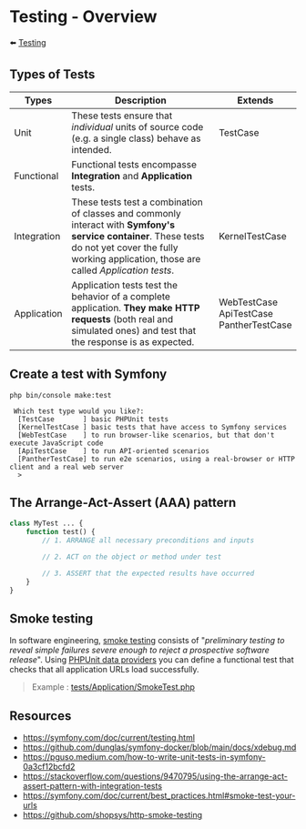 # Testing - Overview

⬅️ [Testing](../testing.md)

## Types of Tests

| Types       | Description                                                                                                                                                                                         | Extends                                      |
|-------------|-----------------------------------------------------------------------------------------------------------------------------------------------------------------------------------------------------|----------------------------------------------|
| Unit        | These tests ensure that _individual_ units of source code (e.g. a single class) behave as intended.                                                                                                 | TestCase                                     |
| Functional    | Functional tests encompasse **Integration** and **Application** tests.                                                                                                                                  |                                |
| Integration | These tests test a combination of classes and commonly interact with **Symfony's service container**. These tests do not yet cover the fully working application, those are called _Application tests_. | KernelTestCase                               |
| Application | Application tests test the behavior of a complete application. **They make HTTP requests** (both real and simulated ones) and test that the response is as expected.                                    | WebTestCase<br>ApiTestCase<br>PantherTestCase |

## Create a test with Symfony

```
php bin/console make:test

 Which test type would you like?:
  [TestCase       ] basic PHPUnit tests
  [KernelTestCase ] basic tests that have access to Symfony services
  [WebTestCase    ] to run browser-like scenarios, but that don't execute JavaScript code
  [ApiTestCase    ] to run API-oriented scenarios
  [PantherTestCase] to run e2e scenarios, using a real-browser or HTTP client and a real web server
  >
```

## The Arrange-Act-Assert (AAA) pattern

```php
class MyTest ... {
    function test() {
        // 1. ARRANGE all necessary preconditions and inputs

        // 2. ACT on the object or method under test

        // 3. ASSERT that the expected results have occurred
    }
}
```

## Smoke testing

In software engineering, [smoke testing](https://en.wikipedia.org/wiki/Smoke_testing_(software)) consists of "_preliminary testing to reveal simple failures severe enough to reject a prospective software release_". Using [PHPUnit data providers](https://docs.phpunit.de/en/9.6/writing-tests-for-phpunit.html#data-providers) you can define a functional test that checks that all application URLs load successfully.

> Example : [tests/Application/SmokeTest.php](../../tests/Application/SmokeTest.php)

## Resources

- https://symfony.com/doc/current/testing.html
- https://github.com/dunglas/symfony-docker/blob/main/docs/xdebug.md
- https://pguso.medium.com/how-to-write-unit-tests-in-symfony-0a3cf12bcfd2
- https://stackoverflow.com/questions/9470795/using-the-arrange-act-assert-pattern-with-integration-tests
- https://symfony.com/doc/current/best_practices.html#smoke-test-your-urls
- https://github.com/shopsys/http-smoke-testing
